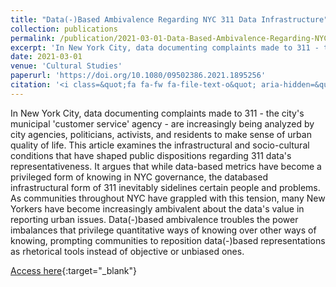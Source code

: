 ```yaml
---
title: "Data(-)Based Ambivalence Regarding NYC 311 Data Infrastructure"
collection: publications
permalink: /publication/2021-03-01-Data-Based-Ambivalence-Regarding-NYC-311-Data-Infrastructure
excerpt: 'In New York City, data documenting complaints made to 311 - the city&apos;s municipal &apos;customer service&apos; agency - are increasingly being analyzed by city agencies, politicians, activists, and residents to make sense of urban quality of life. This article examines the infrastructural and socio-cultural co...'
date: 2021-03-01
venue: 'Cultural Studies'
paperurl: 'https://doi.org/10.1080/09502386.2021.1895256'
citation: '<i class=&quot;fa fa-fw fa-file-text-o&quot; aria-hidden=&quot;true&quot;></i> Lindsay Poirier. 2021. &quot;Data(-)Based Ambivalence Regarding NYC 311 Data Infrastructure.&quot; <i>Cultural Studies</i> 0(0), 1--28. Routledge.'
---
```

In New York City, data documenting complaints made to 311 - the city&apos;s municipal &apos;customer service&apos; agency - are increasingly being analyzed by city agencies, politicians, activists, and residents to make sense of urban quality of life. This article examines the infrastructural and socio-cultural conditions that have shaped public dispositions regarding 311 data&apos;s representativeness. It argues that while data-based metrics have become a privileged form of knowing in NYC governance, the databased infrastructural form of 311 inevitably sidelines certain people and problems. As communities throughout NYC have grappled with this tension, many New Yorkers have become increasingly ambivalent about the data&apos;s value in reporting urban issues. Data(-)based ambivalence troubles the power imbalances that privilege quantitative ways of knowing over other ways of knowing, prompting communities to reposition data(-)based representations as rhetorical tools instead of objective or unbiased ones.

[Access here](https://doi.org/10.1080/09502386.2021.1895256){:target="_blank"}
